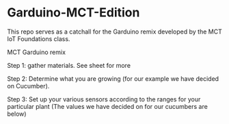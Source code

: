 # Garduino-MCT-Edition
This repo serves as a catchall for the Garduino remix developed by the MCT IoT Foundations class.

MCT Garduino remix


Step 1: gather materials. See sheet for more 

Step 2: Determine what you are growing (for our example we have decided on Cucumber).

Step 3: Set up your various sensors according to the ranges for your particular plant 
(The values we have decided on for our cucumbers are below)




